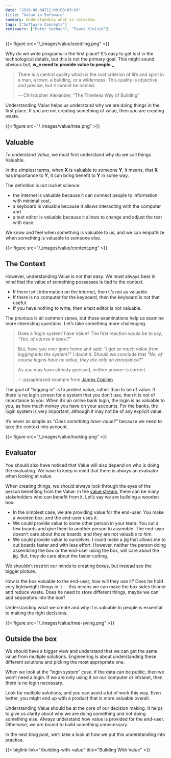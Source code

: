 ```yaml
---
date: "2019-06-04T12:00:00+03:00"
title: "Value in Software"
summary: Understanding what is valuable.
tags: ["Software Concepts"]
reviewers: ["Peter Seebach", "Taavi Kivisik"]
---
```


{{< figure src="/_images/value/seedling.png" >}}

Why do we write programs in the first place? It’s easy to get lost in the technological details, but this is not the primary goal. This might sound obvious but, **w_e need to provide value to people._**

> There is a central quality which is the root criterion of life and spirit in a man, a town, a building, or a wilderness. This quality is objective and precise, but it cannot be named.
>
> -- Christopher Alexander, “The Timeless Way of Building”

Understanding _Value_ helps us understand why we are doing things in the first place. If you are not creating something of value, then you are creating waste.


{{< figure src="/_images/value/tree.png" >}}

## Valuable

To understand _Value,_ we must first understand why do we call things Valuable.

In the simplest terms, when **X** is valuable to someone **Y**, it means, that **X** has importance to **Y**, it can bring benefit to **Y** in some way.

The definition is not rocket science:

*   the internet is valuable because it can connect people to information with minimal cost,
*   a keyboard is valuable because it allows interacting with the computer and
*   a text editor is valuable because it allows to change and adjust the text with ease.

We know and feel when something is valuable to us, and we can empathize when something is valuable to someone else.


{{< figure src="/_images/value/context.png" >}}

## The Context

However, understanding Value is not that easy. We must always bear in mind that the value of something possesses is tied to the context.

*   If there isn’t information on the internet, then it’s not as valuable.
*   If there is no computer for the keyboard, then the keyboard is not that useful.
*   If you have nothing to write, then a text editor is not valuable.

The previous is all common sense, but these examinations help us examine more interesting questions. Let’s take something more challenging.

> Does a ‘login system’ have Value? The first reaction would be to say, _“Yes, of course it does.?”_
>
> But, have you ever gone home and said: _“I got so much value from logging into the system?”_ I doubt it. Should we conclude that _“No, of course logins have no value, they are only an annoyance?”_
>
> As you may have already guessed, neither answer is correct.
>
> -- paraphrased example from [James Coplien](http://www.leansoftwarearchitecture.com/)

The goal of “logging in” is to protect value, rather than to be of value. If there is no login screen for a system that you don’t use, then it is not of importance to you. When it’s an online bank login, the login is as valuable to you, as how much money you have on your accounts. For the banks, the login system is very important, although it may not be of any explicit value.

It’s never as simple as _“Does something have value?”_ because we need to take the context into account.

{{< figure src="/_images/value/looking.png" >}}

## Evaluator

You should also have noticed that Value will also depend on who is doing the evaluating. We have to keep in mind that there is always an evaluator when looking at value.

When creating things, we should always look through the eyes of the person benefiting from the Value. In the [value stream](https://sites.google.com/a/scrumplop.org/published-patterns/value-stream), there can be many stakeholders who can benefit from it. Let’s say we are building a wooden box.

*   In the simplest case, we are providing value for the end-user. You make a wooden box, and the end-user uses it.
*   We could provide value to some other person in your team. You cut a few boards and give them to another person to assemble. The end-user doesn’t care about those boards, and they are not valuable to him.
*   We could provide value to ourselves. I could make a jig that allows me to cut boards faster and with less effort. However, neither the person doing assembling the box or the end-user using the box, will care about the jig. But, they do care about the faster cutting.

We shouldn’t restrict our minds to creating _boxes_, but instead see the bigger picture.

How is the box valuable to the end-user, how will they use it? Does he hold very lightweight things in it -- this means we can make the box sides thinner and reduce waste. Does he need to store different things, maybe we can add separators into the box?

Understanding what we create and why it is valuable to people is essential to making the right decisions.

{{< figure src="/_images/value/tree-swing.png" >}}

## Outside the box

We should have a bigger view and understand that we can get the same value from multiple solutions. Engineering is about understanding these different solutions and picking the most appropriate one.

When we look at the “login system” case, if the data can be public, then we won’t need a login. If we are only using it on our computer or intranet, then there is no login necessary.

Look for multiple solutions, and you can avoid a lot of work this way. Even better, you might end up with a product that is more valuable overall.

Understanding Value should be at the core of our decision making. It helps to give us clarity about why we are doing something and not doing something else. Always understand how value is provided for the end-user. Otherwise, we are bound to build something unnecessary.

In the next blog post, we’ll take a look at how we put this understanding into practice.

{{< biglink link="/building-with-value" title="Building With Value" >}}
